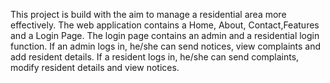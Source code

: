 This project is build with the aim to manage a residential area more effectively.
The web application contains a Home, About, Contact,Features and a Login Page.
The login page contains an admin and a residential login function.
If an admin logs in, he/she can send notices, view complaints and  add resident details.
If a resident logs in, he/she can send complaints, modify resident details and view notices.
